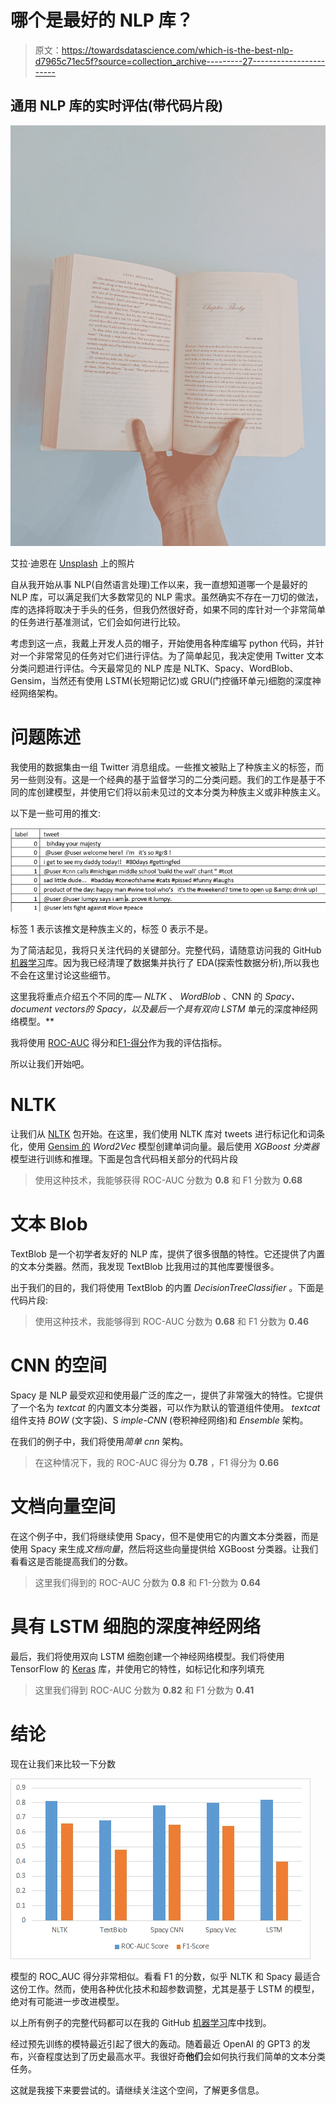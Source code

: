 # 哪个是最好的 NLP 库？

> 原文：<https://towardsdatascience.com/which-is-the-best-nlp-d7965c71ec5f?source=collection_archive---------27----------------------->

## 通用 NLP 库的实时评估(带代码片段)

![](img/499f821bd10e85a8a6e8fa3f7da55df2.png)

艾拉·迪恩在 [Unsplash](https://unsplash.com?utm_source=medium&utm_medium=referral) 上的照片

自从我开始从事 NLP(自然语言处理)工作以来，我一直想知道哪一个是最好的 NLP 库，可以满足我们大多数常见的 NLP 需求。虽然确实不存在一刀切的做法，库的选择将取决于手头的任务，但我仍然很好奇，如果不同的库针对一个非常简单的任务进行基准测试，它们会如何进行比较。

考虑到这一点，我戴上开发人员的帽子，开始使用各种库编写 python 代码，并针对一个非常常见的任务对它们进行评估。为了简单起见，我决定使用 Twitter 文本分类问题进行评估。今天最常见的 NLP 库是 NLTK、Spacy、WordBlob、Gensim，当然还有使用 LSTM(长短期记忆)或 GRU(门控循环单元)细胞的深度神经网络架构。

# 问题陈述

我使用的数据集由一组 Twitter 消息组成。一些推文被贴上了种族主义的标签，而另一些则没有。这是一个经典的基于监督学习的二分类问题。我们的工作是基于不同的库创建模型，并使用它们将以前未见过的文本分类为种族主义或非种族主义。

以下是一些可用的推文:

![](img/44fdd683c8c159ff5a688bdf48e86d20.png)

标签 1 表示该推文是种族主义的，标签 0 表示不是。

为了简洁起见，我将只关注代码的关键部分。完整代码，请随意访问我的 GitHub [机器学习](https://github.com/rahulbtchrya/MachineLearning)库。因为我已经清理了数据集并执行了 EDA(探索性数据分析),所以我也不会在这里讨论这些细节。

这里我将重点介绍五个不同的库— *NLTK* 、 *WordBlob* 、CNN 的 *Spacy、*document vectors*的 *Spacy，以及最后一个具有*双向 LSTM* 单元的深度神经网络模型。**

我将使用 [ROC-AUC](https://scikit-learn.org/stable/modules/generated/sklearn.metrics.roc_auc_score.html) 得分和[F1-得分](https://scikit-learn.org/stable/modules/generated/sklearn.metrics.f1_score.html)作为我的评估指标。

所以让我们开始吧。

# **NLTK**

让我们从 [NLTK](https://www.nltk.org/) 包开始。在这里，我们使用 NLTK 库对 tweets 进行标记化和词条化，使用 [Gensim 的](https://pypi.org/project/gensim/) *Word2Vec* 模型创建单词向量。最后使用 *XGBoost 分类器*模型进行训练和推理。下面是包含代码相关部分的代码片段

> 使用这种技术，我能够获得 ROC-AUC 分数为 **0.8** 和 F1 分数为 **0.68**

# 文本 Blob

TextBlob 是一个初学者友好的 NLP 库，提供了很多很酷的特性。它还提供了内置的文本分类器。然而，我发现 TextBlob 比我用过的其他库要慢很多。

出于我们的目的，我们将使用 TextBlob 的内置 *DecisionTreeClassifier* 。下面是代码片段:

> 使用这种技术，我能够得到 ROC-AUC 分数为 **0.68** 和 F1 分数为 **0.46**

# CNN 的空间

Spacy 是 NLP 最受欢迎和使用最广泛的库之一，提供了非常强大的特性。它提供了一个名为 *textcat* 的内置文本分类器，可以作为默认的管道组件使用。 *textcat* 组件支持 *BOW* (文字袋)、S *imple-CNN* (卷积神经网络)和 *Ensemble* 架构。

在我们的例子中，我们将使用*简单 cnn* 架构。

> 在这种情况下，我的 ROC-AUC 得分为 **0.78** ，F1 得分为 **0.66**

# 文档向量空间

在这个例子中，我们将继续使用 Spacy，但不是使用它的内置文本分类器，而是使用 Spacy 来生成*文档向量*，然后将这些向量提供给 XGBoost 分类器。让我们看看这是否能提高我们的分数。

> 这里我们得到的 ROC-AUC 分数为 **0.8** 和 F1-分数为 **0.64**

# 具有 LSTM 细胞的深度神经网络

最后，我们将使用双向 LSTM 细胞创建一个神经网络模型。我们将使用 TensorFlow 的 [Keras](https://keras.io/) 库，并使用它的特性，如标记化和序列填充

> 这里我们得到 ROC-AUC 分数为 **0.82** 和 F1 分数为 **0.41**

# 结论

现在让我们来比较一下分数

![](img/968420f3ad6c91d547101c69103276f7.png)

模型的 ROC_AUC 得分非常相似。看看 F1 的分数，似乎 NLTK 和 Spacy 最适合这份工作。然而，使用各种优化技术和超参数调整，尤其是基于 LSTM 的模型，绝对有可能进一步改进模型。

以上所有例子的完整代码都可以在我的 GitHub [机器学习](https://github.com/rahulbtchrya/MachineLearning)库中找到。

经过预先训练的模特最近引起了很大的轰动。随着最近 OpenAI 的 GPT3 的发布，兴奋程度达到了历史最高水平。我很好奇**他们**会如何执行我们简单的文本分类任务。

这就是我接下来要尝试的。请继续关注这个空间，了解更多信息。